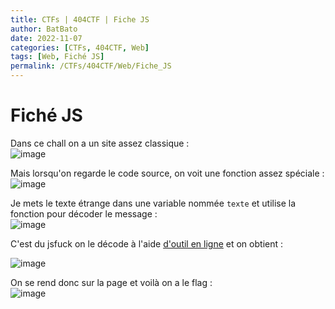 ```yaml
---
title: CTFs | 404CTF | Fiche JS
author: BatBato
date: 2022-11-07
categories: [CTFs, 404CTF, Web]
tags: [Web, Fiché JS]
permalink: /CTFs/404CTF/Web/Fiche_JS
---
```


# Fiché JS 

Dans ce chall on a un site assez classique :</br>
![image](https://user-images.githubusercontent.com/73934639/174499329-05395703-eeff-4d0a-8eac-facce8e56102.png)

Mais lorsqu'on regarde le code source, on voit une fonction assez spéciale :</br>
![image](https://user-images.githubusercontent.com/73934639/174499367-1384d7af-19a6-44ad-bb99-aeafed8f7564.png)

Je mets le texte étrange dans une variable nommée ```texte``` et utilise la fonction pour décoder le message :</br>
![image](https://user-images.githubusercontent.com/73934639/174499572-e99de58c-d4f8-427e-8ed2-4eb4aca18c17.png)

C'est du jsfuck on le décode à l'aide [d'outil en ligne](https://lelinhtinh.github.io/de4js/) et on obtient :</br>

![image](https://user-images.githubusercontent.com/73934639/174499697-1a69683a-b45c-4e32-82fb-ff9cd4d2a41b.png)


On se rend donc sur la page et voilà on a le flag :</br>
![image](https://user-images.githubusercontent.com/73934639/174499724-7a5d6075-0518-4b8f-b43c-79c02330f330.png)
